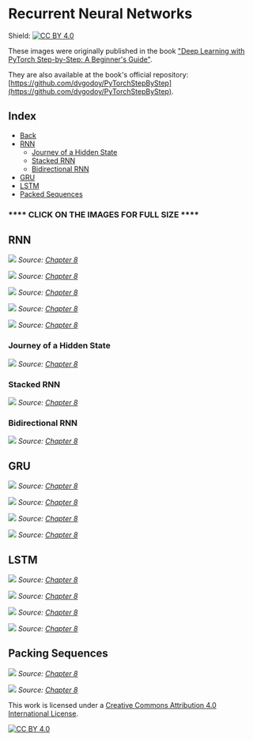 # Recurrent Neural Networks

Shield: [![CC BY 4.0][cc-by-shield]][cc-by]

These images were originally published in the book ["Deep Learning with PyTorch Step-by-Step: A Beginner's Guide"](https://leanpub.com/pytorch).

They are also available at the book's official repository: [https://github.com/dvgodoy/PyTorchStepByStep](https://github.com/dvgodoy/PyTorchStepByStep).

## Index

- [Back](https://github.com/dvgodoy/dl-visuals)
- [RNN](#rnn)
    - [Journey of a Hidden State](#journey-of-a-hidden-state)
    - [Stacked RNN](#stacked-rnn)
    - [Bidirectional RNN](#bidirectional-rnn)
- [GRU](#gru)
- [LSTM](#lstm)
- [Packed Sequences](#packed-sequences)

### **** CLICK ON THE IMAGES FOR FULL SIZE ****

## RNN

![](https://raw.githubusercontent.com/dvgodoy/dl-visuals/main/RNNs/rnn1.png)
*Source: [Chapter 8](https://github.com/dvgodoy/PyTorchStepByStep/blob/master/Chapter08.ipynb)*

![](https://raw.githubusercontent.com/dvgodoy/dl-visuals/main/RNNs/eq08.1.png)
*Source: [Chapter 8](https://github.com/dvgodoy/PyTorchStepByStep/blob/master/Chapter08.ipynb)*

![](https://raw.githubusercontent.com/dvgodoy/dl-visuals/main/RNNs/rnn2.png)
*Source: [Chapter 8](https://github.com/dvgodoy/PyTorchStepByStep/blob/master/Chapter08.ipynb)*

![](https://raw.githubusercontent.com/dvgodoy/dl-visuals/main/RNNs/rnn_cell_diagram.png)
*Source: [Chapter 8](https://github.com/dvgodoy/PyTorchStepByStep/blob/master/Chapter08.ipynb)*

![](https://raw.githubusercontent.com/dvgodoy/dl-visuals/main/RNNs/rnn_cell_diagram_seq.png)
*Source: [Chapter 8](https://github.com/dvgodoy/PyTorchStepByStep/blob/master/Chapter08.ipynb)*

### Journey of a Hidden State

![](https://raw.githubusercontent.com/dvgodoy/dl-visuals/main/RNNs/journey1.png)
*Source: [Chapter 8](https://github.com/dvgodoy/PyTorchStepByStep/blob/master/Chapter08.ipynb)*

### Stacked RNN

![](https://raw.githubusercontent.com/dvgodoy/dl-visuals/main/RNNs/stacked_rnn.png)
*Source: [Chapter 8](https://github.com/dvgodoy/PyTorchStepByStep/blob/master/Chapter08.ipynb)*

### Bidirectional RNN

![](https://raw.githubusercontent.com/dvgodoy/dl-visuals/main/RNNs/bidirect_rnn.png)
*Source: [Chapter 8](https://github.com/dvgodoy/PyTorchStepByStep/blob/master/Chapter08.ipynb)*

## GRU

![](https://raw.githubusercontent.com/dvgodoy/dl-visuals/main/RNNs/gru_cell.png)
*Source: [Chapter 8](https://github.com/dvgodoy/PyTorchStepByStep/blob/master/Chapter08.ipynb)*

![](https://raw.githubusercontent.com/dvgodoy/dl-visuals/main/RNNs/eq08.5.png)
*Source: [Chapter 8](https://github.com/dvgodoy/PyTorchStepByStep/blob/master/Chapter08.ipynb)*

![](https://raw.githubusercontent.com/dvgodoy/dl-visuals/main/RNNs/eq08.6.png)
*Source: [Chapter 8](https://github.com/dvgodoy/PyTorchStepByStep/blob/master/Chapter08.ipynb)*

![](https://raw.githubusercontent.com/dvgodoy/dl-visuals/main/RNNs/eq08.7.png)
*Source: [Chapter 8](https://github.com/dvgodoy/PyTorchStepByStep/blob/master/Chapter08.ipynb)*

## LSTM

![](https://raw.githubusercontent.com/dvgodoy/dl-visuals/main/RNNs/lstm_cell.png)
*Source: [Chapter 8](https://github.com/dvgodoy/PyTorchStepByStep/blob/master/Chapter08.ipynb)*

![](https://raw.githubusercontent.com/dvgodoy/dl-visuals/main/RNNs/eq08.12.png)
*Source: [Chapter 8](https://github.com/dvgodoy/PyTorchStepByStep/blob/master/Chapter08.ipynb)*

![](https://raw.githubusercontent.com/dvgodoy/dl-visuals/main/RNNs/eq08.13.png)
*Source: [Chapter 8](https://github.com/dvgodoy/PyTorchStepByStep/blob/master/Chapter08.ipynb)*

![](https://raw.githubusercontent.com/dvgodoy/dl-visuals/main/RNNs/eq08.14.png)
*Source: [Chapter 8](https://github.com/dvgodoy/PyTorchStepByStep/blob/master/Chapter08.ipynb)*

## Packing Sequences

![](https://raw.githubusercontent.com/dvgodoy/dl-visuals/main/RNNs/packed_seq_data.png)
*Source: [Chapter 8](https://github.com/dvgodoy/PyTorchStepByStep/blob/master/Chapter08.ipynb)*

![](https://raw.githubusercontent.com/dvgodoy/dl-visuals/main/RNNs/packed_seq_inddata.png)
*Source: [Chapter 8](https://github.com/dvgodoy/PyTorchStepByStep/blob/master/Chapter08.ipynb)*

This work is licensed under a
[Creative Commons Attribution 4.0 International License][cc-by].

[![CC BY 4.0][cc-by-image]][cc-by]

[cc-by]: http://creativecommons.org/licenses/by/4.0/
[cc-by-image]: https://i.creativecommons.org/l/by/4.0/88x31.png
[cc-by-shield]: https://img.shields.io/badge/License-CC%20BY%204.0-lightgrey.svg
